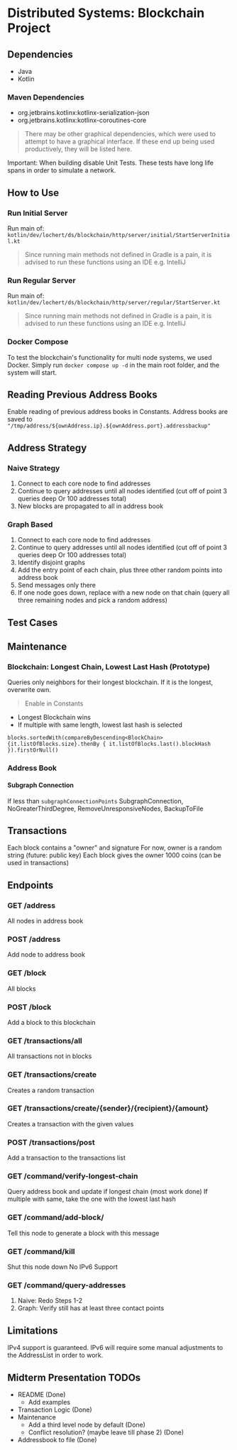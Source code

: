# Distributed Systems: Blockchain Project

## Dependencies

- Java
- Kotlin

### Maven Dependencies

- org.jetbrains.kotlinx:kotlinx-serialization-json
- org.jetbrains.kotlinx:kotlinx-coroutines-core

> There may be other graphical dependencies, which were used to attempt to have a graphical interface.
> If these end up being used productively, they will be listed here.

Important: When building disable Unit Tests. These tests have long life spans in order to simulate a network.

## How to Use

### Run Initial Server

Run main of:
`kotlin/dev/lochert/ds/blockchain/http/server/initial/StartServerInitial.kt`

> Since running main methods not defined in Gradle is a pain, it is advised to run these functions using an IDE e.g.
> IntelliJ

### Run Regular Server

Run main of:
`kotlin/dev/lochert/ds/blockchain/http/server/regular/StartServer.kt`

> Since running main methods not defined in Gradle is a pain, it is advised to run these functions using an IDE e.g.
> IntelliJ

### Docker Compose

To test the blockchain's functionality for multi node systems, we used Docker.
Simply run `docker compose up -d` in the main root folder, and the system will start.

## Reading Previous Address Books

Enable reading of previous address books in Constants. Address books are saved to
`"/tmp/address/${ownAddress.ip}.${ownAddress.port}.addressbackup"`

## Address Strategy
### Naive Strategy
1. Connect to each core node to find addresses
2. Continue to query addresses until all nodes identified (cut off of point 3 queries deep Or 100 addresses total)
3. New blocks are propagated to all in address book

### Graph Based
1. Connect to each core node to find addresses
2. Continue to query addresses until all nodes identified (cut off of point 3 queries deep Or 100 addresses total)
3. Identify disjoint graphs
4. Add the entry point of each chain, plus three other random points into address book
5. Send messages only there
6. If one node goes down, replace with a new node on that chain (query all three remaining nodes and pick a random address)

## Test Cases

## Maintenance

### Blockchain: Longest Chain, Lowest Last Hash (Prototype)

Queries only neighbors for their longest blockchain. If it is the longest, overwrite own.

> Enable in Constants

- Longest Blockchain wins
- If multiple with same length, lowest last hash is selected

`blocks.sortedWith(compareByDescending<BlockChain> {it.listOfBlocks.size}.thenBy { it.listOfBlocks.last().blockHash }).firstOrNull()`

### Address Book

#### Subgraph Connection

If less than `subgraphConnectionPoints`
SubgraphConnection,
NoGreaterThirdDegree,
RemoveUnresponsiveNodes,
BackupToFile

## Transactions
Each block contains a "owner" and signature
For now, owner is a random string (future: public key)
Each block gives the owner 1000 coins (can be used in transactions)

## Endpoints
### GET /address
All nodes in address book

### POST /address
Add node to address book

### GET /block
All blocks

### POST /block
Add a block to this blockchain

### GET /transactions/all
All transactions not in blocks

### GET /transactions/create
Creates a random transaction

### GET /transactions/create/{sender}/{recipient}/{amount}
Creates a transaction with the given values

### POST /transactions/post
Add a transaction to the transactions list

### GET /command/verify-longest-chain
Query address book and update if longest chain (most work done)
If multiple with same, take the one with the lowest last hash

### GET /command/add-block/<block-msg>
Tell this node to generate a block with this message

### GET /command/kill
Shut this node down
No IPv6 Support
### GET /command/query-addresses
1. Naive: Redo Steps 1-2
2. Graph: Verify still has at least three contact points

## Limitations

IPv4 support is guaranteed. IPv6 will require some manual adjustments to the AddressList in order to work.

## Midterm Presentation TODOs

- README (Done)
  - Add examples
- Transaction Logic (Done)
- Maintenance
  - Add a third level node by default (Done)
  - Conflict resolution? (maybe leave till phase 2) (Done)
- Addressbook to file (Done)